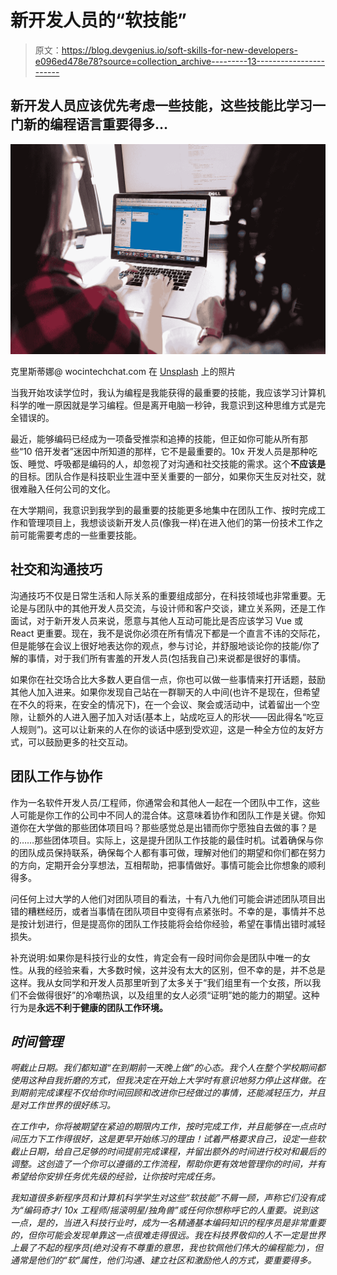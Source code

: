 # 新开发人员的“软技能”

> 原文：<https://blog.devgenius.io/soft-skills-for-new-developers-e096ed478e78?source=collection_archive---------13----------------------->

## 新开发人员应该优先考虑一些技能，这些技能比学习一门新的编程语言重要得多…

![](img/74f115fc07a83e37d8719eb19ac7238a.png)

克里斯蒂娜@ wocintechchat.com 在 [Unsplash](https://unsplash.com?utm_source=medium&utm_medium=referral) 上的照片

当我开始攻读学位时，我认为编程是我能获得的最重要的技能，我应该学习计算机科学的唯一原因就是学习编程。但是离开电脑一秒钟，我意识到这种思维方式是完全错误的。

最近，能够编码已经成为一项备受推崇和追捧的技能，但正如你可能从所有那些“10 倍开发者”迷因中所知道的那样，它不是最重要的。10x 开发人员是那种吃饭、睡觉、呼吸都是编码的人，却忽视了对沟通和社交技能的需求。这个**不应该是**的目标。团队合作是科技职业生涯中至关重要的一部分，如果你天生反对社交，就很难融入任何公司的文化。

在大学期间，我意识到我学到的最重要的技能更多地集中在团队工作、按时完成工作和管理项目上，我想谈谈新开发人员(像我一样)在进入他们的第一份技术工作之前可能需要考虑的一些重要技能。

## 社交和沟通技巧

沟通技巧不仅是日常生活和人际关系的重要组成部分，在科技领域也非常重要。无论是与团队中的其他开发人员交流，与设计师和客户交谈，建立关系网，还是工作面试，对于新开发人员来说，愿意与其他人互动可能比是否应该学习 Vue 或 React 更重要。现在，我不是说你必须在所有情况下都是一个直言不讳的交际花，但是能够在会议上很好地表达你的观点，参与讨论，并舒服地谈论你的技能/你了解的事情，对于我们所有害羞的开发人员(包括我自己)来说都是很好的事情。

如果你在社交场合比大多数人更自信一点，你也可以做一些事情来打开话题，鼓励其他人加入进来。如果你发现自己站在一群聊天的人中间(也许不是现在，但希望在不久的将来，在安全的情况下)，在一个会议、聚会或活动中，试着留出一个空隙，让额外的人进入圈子加入对话(基本上，站成吃豆人的形状——因此得名“吃豆人规则”)。这可以让新来的人在你的谈话中感到受欢迎，这是一种全方位的友好方式，可以鼓励更多的社交互动。

## 团队工作与协作

作为一名软件开发人员/工程师，你通常会和其他人一起在一个团队中工作，这些人可能是你工作的公司中不同人的混合体。这意味着协作和团队工作是关键。你知道你在大学做的那些团体项目吗？那些感觉总是出错而你宁愿独自去做的事？是的……那些团体项目。实际上，这是提升团队工作技能的最佳时机。试着确保与你的团队成员保持联系，确保每个人都有事可做，理解对他们的期望和你们都在努力的方向，定期开会分享想法，互相帮助，把事情做好。事情可能会比你想象的顺利得多。

问任何上过大学的人他们对团队项目的看法，十有八九他们可能会讲述团队项目出错的糟糕经历，或者当事情在团队项目中变得有点紧张时。不幸的是，事情并不总是按计划进行，但是提高你的团队工作技能将会给你经验，希望在事情出错时减轻损失。

补充说明:如果你是科技行业的女性，肯定会有一段时间你会是团队中唯一的女性。从我的经验来看，大多数时候，这并没有太大的区别，但不幸的是，并不总是这样。我从女同学和开发人员那里听到了太多关于“我们组里有一个女孩，所以我们不会做得很好”的冷嘲热讽，以及组里的女人必须“证明”她的能力的期望。这种行为是**永远不利于健康的团队工作环境。**

## *时间管理*

*啊截止日期。我们都知道“在到期前一天晚上做”的心态。我个人在整个学校期间都使用这种自我折磨的方式，但我决定在开始上大学时有意识地努力停止这样做。在到期前完成课程不仅给你时间回顾和改进你已经做过的事情，还能减轻压力，并且是对工作世界的很好练习。*

*在工作中，你将被期望在紧迫的期限内工作，按时完成工作，并且能够在一点点时间压力下工作得很好，这是更早开始练习的理由！试着严格要求自己，设定一些软截止日期，给自己足够的时间提前完成课程，并留出额外的时间进行校对和最后的调整。这创造了一个你可以遵循的工作流程，帮助你更有效地管理你的时间，并有希望给你安排任务优先级的经验，让你按时完成任务。*

*我知道很多新程序员和计算机科学学生对这些“软技能”不屑一顾，声称它们没有成为“编码奇才/ 10x 工程师/摇滚明星/独角兽”或任何你想称呼它的人重要。说到这一点，是的，当进入科技行业时，成为一名精通基本编码知识的程序员是非常重要的，但你可能会发现单靠这一点很难走得很远。我在科技界敬仰的人不一定是世界上最了不起的程序员(绝对没有不尊重的意思，我也钦佩他们伟大的编程能力)，但通常是他们的“软”属性，他们沟通、建立社区和激励他人的方式，要重要得多。*